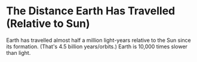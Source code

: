 # The Distance Earth Has Travelled (Relative to Sun)

Earth has travelled almost half a million light-years relative to the Sun since
its formation. (That's 4.5 billion years/orbits.) Earth is 10,000 times slower
than light.
